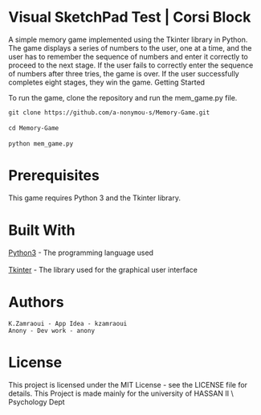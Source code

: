 # Visual SketchPad Test | Corsi Block

A simple memory game implemented using the Tkinter library in Python. The game displays a series of numbers to the user, one at a time, and the user has to remember the sequence of numbers and enter it correctly to proceed to the next stage. If the user fails to correctly enter the sequence of numbers after three tries, the game is over. If the user successfully completes eight stages, they win the game.
Getting Started

To run the game, clone the repository and run the mem_game.py file.

``
git clone https://github.com/a-nonymou-s/Memory-Game.git
``
<br />
<br />
``
cd Memory-Game
``
<br />
<br />
``
python mem_game.py 
``

# Prerequisites

This game requires Python 3 and the Tkinter library.

# Built With
[Python3](https://www.python.org/) - The programming language used
<br />
<br />
[Tkinter](https://docs.python.org/3/library/tkinter.html) - The library used for the graphical user interface
# Authors
    K.Zamraoui - App Idea - kzamraoui
    Anony - Dev work - anony

# License

This project is licensed under the MIT License - see the LICENSE file for details.
This Project is made mainly for the university of HASSAN II \ Psychology Dept
